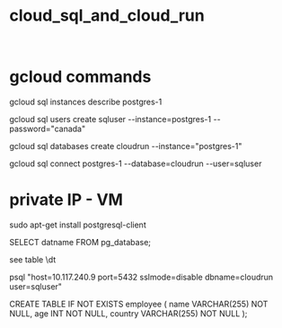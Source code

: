 # cloud_sql_and_cloud_run


<br>

# gcloud commands

gcloud sql instances describe postgres-1

gcloud sql users create sqluser --instance=postgres-1 --password="canada"

gcloud sql databases create cloudrun --instance="postgres-1"

gcloud sql connect postgres-1 --database=cloudrun --user=sqluser


# private IP - VM

sudo apt-get install postgresql-client

SELECT datname FROM pg_database;

see table \dt


psql "host=10.117.240.9 port=5432 sslmode=disable dbname=cloudrun user=sqluser"

CREATE TABLE IF NOT EXISTS employee ( name VARCHAR(255) NOT NULL, age INT NOT NULL, country VARCHAR(255) NOT NULL );
